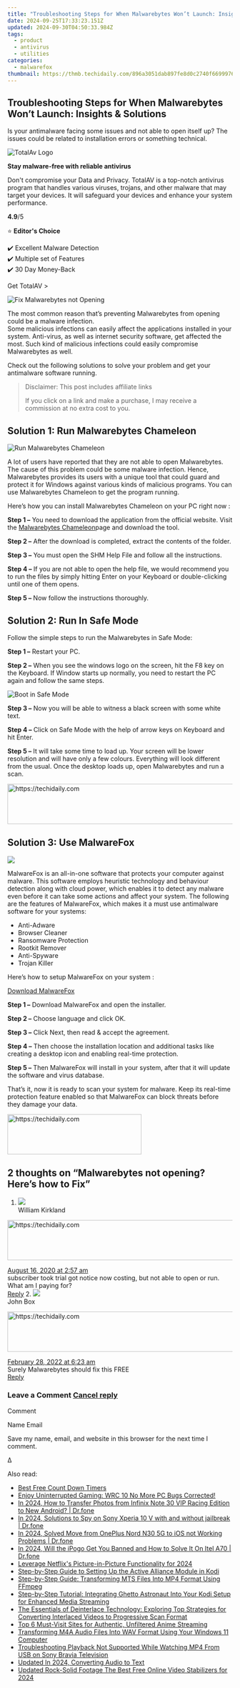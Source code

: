 ```yaml
---
title: "Troubleshooting Steps for When Malwarebytes Won’t Launch: Insights & Solutions"
date: 2024-09-25T17:33:23.151Z
updated: 2024-09-30T04:50:33.984Z
tags:
  - product
  - antivirus
  - utilities
categories:
  - malwarefox
thumbnail: https://thmb.techidaily.com/896a3051dab897fe8d0c2740f6699976d5490b685177239313164675ffec23d6.jpg
---
```


## Troubleshooting Steps for When Malwarebytes Won’t Launch: Insights & Solutions

Is your antimalware facing some issues and not able to open itself up? The issues could be related to installation errors or something technical.

![TotalAv Logo](https://www.malwarefox.com/wp-content/uploads/2024/02/totalav-svg.webp "totalav-svg")

**Stay malware-free with reliable antivirus**

Don't compromise your Data and Privacy. TotalAV is a top-notch antivirus program that handles various viruses, trojans, and other malware that may target your devices. It will safeguard your devices and enhance your system performance.

**4.9**/5

⭐ **Editor's Choice**

✔️ Excellent Malware Detection  
✔️ Multiple set of Features  
✔️ 30 Day Money-Back

[](https://tools.techidaily.com/malwarefox/products/) Get TotalAV > 

![Fix Malwarebytes not Opening](https://www.malwarefox.com/wp-content/uploads/2019/05/Fix-Malwarebytes-not-Opening.jpg)

The most common reason that’s preventing Malwarebytes from opening could be a malware infection.  
Some malicious infections can easily affect the applications installed in your system. Anti-virus, as well as internet security software, get affected the most. Such kind of malicious infections could easily compromise Malwarebytes as well.

Check out the following solutions to solve your problem and get your antimalware software running.

>  Disclaimer: This post includes affiliate links
>
>  If you click on a link and make a purchase, I may receive a commission at no extra cost to you.
>

## Solution 1: Run Malwarebytes Chameleon

![Run Malwarebytes Chameleon](https://www.malwarefox.com/wp-content/uploads/2019/05/Run-Malwarebytes-Chameleon.jpg)

A lot of users have reported that they are not able to open Malwarebytes. The cause of this problem could be some malware infection. Hence, Malwarebytes provides its users with a unique tool that could guard and protect it for Windows against various kinds of malicious programs. You can use Malwarebytes Chameleon to get the program running.

Here’s how you can install Malwarebytes Chameleon on your PC right now :

**Step 1 –** You need to download the application from the official website. Visit the [Malwarebytes Chameleon](https://www.malwarebytes.com/chameleon/)page and download the tool.

**Step 2 –** After the download is completed, extract the contents of the folder.

**Step 3 –** You must open the SHM Help File and follow all the instructions.

**Step 4 –** If you are not able to open the help file, we would recommend you to run the files by simply hitting Enter on your Keyboard or double-clicking until one of them opens.

**Step 5 –** Now follow the instructions thoroughly.

## Solution 2: Run In Safe Mode

Follow the simple steps to run the Malwarebytes in Safe Mode:

**Step 1 –** Restart your PC.

**Step 2 –** When you see the windows logo on the screen, hit the F8 key on the Keyboard. If Window starts up normally, you need to restart the PC again and follow the same steps.

![Boot in Safe Mode](https://www.malwarefox.com/wp-content/uploads/2019/05/Boot-in-Safe-Mode.jpg)

**Step 3 –** Now you will be able to witness a black screen with some white text.

**Step 4 –** Click on Safe Mode with the help of arrow keys on Keyboard and hit Enter.

**Step 5 –** It will take some time to load up. Your screen will be lower resolution and will have only a few colours. Everything will look different from the usual. Once the desktop loads up, open Malwarebytes and run a scan.

<!-- affiliate ads begin -->
<a href="https://aligracehair.sjv.io/c/5597632/1997662/19272" target="_top" id="1997662">
  <img src="//a.impactradius-go.com/display-ad/19272-1997662" border="0" alt="https://techidaily.com" width="728" height="90"/>
</a>
<img height="0" width="0" src="https://aligracehair.sjv.io/i/5597632/1997662/19272" style="position:absolute;visibility:hidden;" border="0" />
<!-- affiliate ads end -->

## Solution 3: Use MalwareFox

![](https://www.malwarefox.com/wp-content/uploads/2017/10/MalwareFox-1.jpg)

MalwareFox is an all-in-one software that protects your computer against malware. This software employs heuristic technology and behaviour detection along with cloud power, which enables it to detect any malware even before it can take some actions and affect your system. The following are the features of MalwareFox, which makes it a must use antimalware software for your systems:

* Anti-Adware
* Browser Cleaner
* Ransomware Protection
* Rootkit Remover
* Anti-Spyware
* Trojan Killer

Here’s how to setup MalwareFox on your system :

[Download MalwareFox](https://tools.techidaily.com/malwarefox/products/)

**Step 1 –** Download MalwareFox and open the installer.

**Step 2 –** Choose language and click OK.

**Step 3 –** Click Next, then read & accept the agreement.

**Step 4 –** Then choose the installation location and additional tasks like creating a desktop icon and enabling real-time protection.

**Step 5 –** Then MalwareFox will install in your system, after that it will update the software and virus database.

That’s it, now it is ready to scan your system for malware. Keep its real-time protection feature enabled so that MalwareFox can block threats before they damage your data.

<!-- affiliate ads begin -->
<a href="https://aligracehair.sjv.io/c/5597632/1975836/19272" target="_top" id="1975836">
  <img src="//a.impactradius-go.com/display-ad/19272-1975836" border="0" alt="https://techidaily.com" width="300" height="90"/>
</a>
<img height="0" width="0" src="https://aligracehair.sjv.io/i/5597632/1975836/19272" style="position:absolute;visibility:hidden;" border="0" />
<!-- affiliate ads end -->

## 2 thoughts on “Malwarebytes not opening? Here’s how to Fix”

1. ![](https://secure.gravatar.com/avatar/e69de0265317193fb7dc52aee10c147e?s=50&d=mm&r=g)  
William Kirkland  

<!-- affiliate ads begin -->
<a href="https://aligracehair.sjv.io/c/5597632/2080333/19272" target="_top" id="2080333">
  <img src="//a.impactradius-go.com/display-ad/19272-2080333" border="0" alt="https://techidaily.com" width="728" height="90"/>
</a>
<img height="0" width="0" src="https://aligracehair.sjv.io/i/5597632/2080333/19272" style="position:absolute;visibility:hidden;" border="0" />
<!-- affiliate ads end -->

[August 16, 2020 at 2:57 am](https://tools.techidaily.com/malwarefox/products/)  
subscriber took trial got notice now costing, but not able to open or run. What am I paying for?  
[Reply](https://tools.techidaily.com/malwarefox/products/)
2. ![](https://secure.gravatar.com/avatar/538eaea546971e2746005f3a29dcd12a?s=50&d=mm&r=g)  
John Box  

<!-- affiliate ads begin -->
<a href="https://appsumo.8odi.net/c/5597632/2137413/7443" target="_top" id="2137413">
  <img src="//a.impactradius-go.com/display-ad/7443-2137413" border="0" alt="https://techidaily.com" width="728" height="90"/>
</a>
<img height="0" width="0" src="https://appsumo.8odi.net/i/5597632/2137413/7443" style="position:absolute;visibility:hidden;" border="0" />
<!-- affiliate ads end -->

[February 28, 2022 at 6:23 am](https://tools.techidaily.com/malwarefox/products/)  
Surely Malwarebytes should fix this FREE  
[Reply](https://tools.techidaily.com/malwarefox/products/)

### Leave a Comment [Cancel reply](https://tools.techidaily.com/malwarefox/products/)

Comment

Name Email 

Save my name, email, and website in this browser for the next time I comment.

Δ

<ins class="adsbygoogle"
     style="display:block"
     data-ad-format="autorelaxed"
     data-ad-client="ca-pub-7571918770474297"
     data-ad-slot="1223367746"></ins>

<ins class="adsbygoogle"
     style="display:block"
     data-ad-client="ca-pub-7571918770474297"
     data-ad-slot="8358498916"
     data-ad-format="auto"
     data-full-width-responsive="true"></ins>

<span class="atpl-alsoreadstyle">Also read:</span>
<div><ul>
<li><a href="https://article-posts.techidaily.com/best-free-count-down-timers/"><u>Best Free Count Down Timers</u></a></li>
<li><a href="https://win-blog.techidaily.com/enjoy-uninterrupted-gaming-wrc-10-no-more-pc-bugs-corrected/"><u>Enjoy Uninterrupted Gaming: WRC 10 No More PC Bugs Corrected!</u></a></li>
<li><a href="https://android-transfer.techidaily.com/in-2024-how-to-transfer-photos-from-infinix-note-30-vip-racing-edition-to-new-android-drfone-by-drfone-transfer-from-android-transfer-from-android/"><u>In 2024, How to Transfer Photos from Infinix Note 30 VIP Racing Edition to New Android? | Dr.fone</u></a></li>
<li><a href="https://android-location-track.techidaily.com/in-2024-solutions-to-spy-on-sony-xperia-10-v-with-and-without-jailbreak-drfone-by-drfone-virtual-android/"><u>In 2024, Solutions to Spy on Sony Xperia 10 V with and without jailbreak | Dr.fone</u></a></li>
<li><a href="https://android-transfer.techidaily.com/in-2024-solved-move-from-oneplus-nord-n30-5g-to-ios-not-working-problems-drfone-by-drfone-transfer-from-android-transfer-from-android/"><u>In 2024, Solved Move from OnePlus Nord N30 5G to iOS not Working Problems | Dr.fone</u></a></li>
<li><a href="https://phone-solutions.techidaily.com/in-2024-will-the-ipogo-get-you-banned-and-how-to-solve-it-on-itel-a70-drfone-by-drfone-virtual-android/"><u>In 2024, Will the iPogo Get You Banned and How to Solve It On Itel A70 | Dr.fone</u></a></li>
<li><a href="https://extra-guidance.techidaily.com/leverage-netflixs-picture-in-picture-functionality-for-2024/"><u>Leverage Netflix's Picture-in-Picture Functionality for 2024</u></a></li>
<li><a href="https://win-community.techidaily.com/step-by-step-guide-to-setting-up-the-active-alliance-module-in-kodi/"><u>Step-by-Step Guide to Setting Up the Active Alliance Module in Kodi</u></a></li>
<li><a href="https://win-community.techidaily.com/step-by-step-guide-transforming-mts-files-into-mp4-format-using-ffmpeg/"><u>Step-by-Step Guide: Transforming MTS Files Into MP4 Format Using FFmpeg</u></a></li>
<li><a href="https://win-community.techidaily.com/step-by-step-tutorial-integrating-ghetto-astronaut-into-your-kodi-setup-for-enhanced-media-streaming/"><u>Step-by-Step Tutorial: Integrating Ghetto Astronaut Into Your Kodi Setup for Enhanced Media Streaming</u></a></li>
<li><a href="https://win-community.techidaily.com/the-essentials-of-deinterlace-technology-exploring-top-strategies-for-converting-interlaced-videos-to-progressive-scan-format/"><u>The Essentials of Deinterlace Technology: Exploring Top Strategies for Converting Interlaced Videos to Progressive Scan Format</u></a></li>
<li><a href="https://win-community.techidaily.com/top-6-must-visit-sites-for-authentic-unfiltered-anime-streaming/"><u>Top 6 Must-Visit Sites for Authentic, Unfiltered Anime Streaming</u></a></li>
<li><a href="https://win-community.techidaily.com/transforming-m4a-audio-files-into-wav-format-using-your-windows-11-computer/"><u>Transforming M4A Audio Files Into WAV Format Using Your Windows 11 Computer</u></a></li>
<li><a href="https://win-community.techidaily.com/troubleshooting-playback-not-supported-while-watching-mp4-from-usb-on-sony-bravia-television/"><u>Troubleshooting Playback Not Supported While Watching MP4 From USB on Sony Bravia Television</u></a></li>
<li><a href="https://voice-adjusting.techidaily.com/updated-in-2024-converting-audio-to-text/"><u>Updated In 2024, Converting Audio to Text</u></a></li>
<li><a href="https://video-creation-software.techidaily.com/updated-rock-solid-footage-the-best-free-online-video-stabilizers-for-2024/"><u>Updated Rock-Solid Footage The Best Free Online Video Stabilizers for 2024</u></a></li>
</ul></div>

